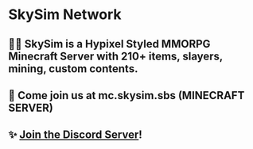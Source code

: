 # SkySim Network

## 🙋‍♀️ SkySim is a Hypixel Styled MMORPG Minecraft Server with 210+ items, slayers, mining, custom contents.

## 🌈 Come join us at mc.skysim.sbs (MINECRAFT SERVER)
## ✨ [Join the Discord Server](https://discord.skysim.sbs)!
